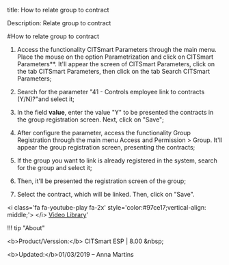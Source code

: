 title: How to relate group to contract

Description: Relate group to contract

#How to relate group to contract

1.  Access the functionality CITSmart Parameters through the main menu.
    Place the mouse on the option Parametrization and click on CITSmart
    Parameters**. It'll appear the screen of CITSmart Parameters, click on
    the tab CITSmart Parameters, then click on the tab Search CITSmart
    Parameters;

2.  Search for the parameter "41 - Controls employee link to contracts
    (Y/N)?"and select it;

3.  In the field **value**, enter the value "Y" to be presented the contracts in
    the group registration screen. Next, click on "Save";

4.  After configure the parameter, access the functionality Group Registration
    through the main menu Access and Permission \> Group. It'll appear
    the group registration screen, presenting the contracts;

5.  If the group you want to link is already registered in the system, search
    for the group and select it;

6.  Then, it'll be presented the registration screen of the group;

7.  Select the contract, which will be linked. Then, click on "Save".

<i class='fa fa-youtube-play fa-2x' style='color:\#97ce17;vertical-align:
middle;'\> \</i\> [Video
Library](https://www.youtube.com/playlist?list=PLB5qK2uzf2RNemh0QXhtOXntvZ6G6o2B_)'

!!! tip "About"

<b\>Product/Verssion:\</b\> CITSmart ESP \| 8.00 \&nbsp;&nbsp;

<b\>Updated:\</b\>01/03/2019 – Anna Martins

